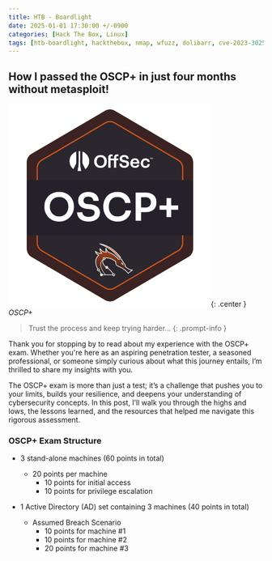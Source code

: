 ```yaml
---
title: HTB - Boardlight
date: 2025-01-01 17:30:00 +/-0900
categories: [Hack The Box, Linux]
tags: [htb-boardlight, hackthebox, nmap, wfuzz, dolibarr, cve-2023-30253, ssh, mysql, linpeas, cve-2022-37706]     # TAG names should always be lowercase
---
```


## How I passed the OSCP+ in just four months without metasploit!

![OSCP+ Badge](/assets/img/oscp/oscp-2.png){: .center }
_OSCP+_

>Trust the process and keep trying harder...
{: .prompt-info }

Thank you for stopping by to read about my experience with the OSCP+ exam. Whether you're here as an aspiring penetration tester, a seasoned professional, or someone simply curious about what this journey entails, I’m thrilled to share my insights with you.

The OSCP+ exam is more than just a test; it’s a challenge that pushes you to your limits, builds your resilience, and deepens your understanding of cybersecurity concepts. In this post, I’ll walk you through the highs and lows, the lessons learned, and the resources that helped me navigate this rigorous assessment.

### OSCP+ Exam Structure

- 3 stand-alone machines (60 points in total)
  - 20 points per machine
    - 10 points for initial access
    - 10 points for privilege escalation

- 1 Active Directory (AD) set containing 3 machines (40 points in total)
  - Assumed Breach Scenario
    - 10 points for machine #1
    - 10 points for machine #2
    - 20 points for machine #3
